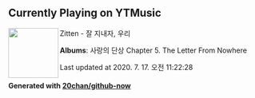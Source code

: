 ## Currently Playing on YTMusic

[<img align="left" width="100" src="https://lh3.googleusercontent.com/w4eJMPRASjXtrIg_tPmn2z_SkKd-Z2KlAojst-xgOcOjI5qzkaDTBlt9ZpmuyngY-L3NDYZLszz9ViX4">](https://music.youtube.com/channel/UC2xBk-gFSmnO__ZtHrXFEmg)

Zitten - 잘 지내자, 우리

**Albums**: 사랑의 단상 Chapter 5. The Letter From Nowhere

Last updated at 2020. 7. 17. 오전 11:22:28

#### Generated with [20chan/github-now](https://github.com/20chan/github-now)


<!--
**20chan/20chan** is a ✨ _special_ ✨ repository because its `README.md` (this file) appears on your GitHub profile.

Here are some ideas to get you started:

- 🔭 I’m currently working on ...
- 🌱 I’m currently learning ...
- 👯 I’m looking to collaborate on ...
- 🤔 I’m looking for help with ...
- 💬 Ask me about ...
- 📫 How to reach me: ...
- 😄 Pronouns: ...
- ⚡ Fun fact: ...
-->
